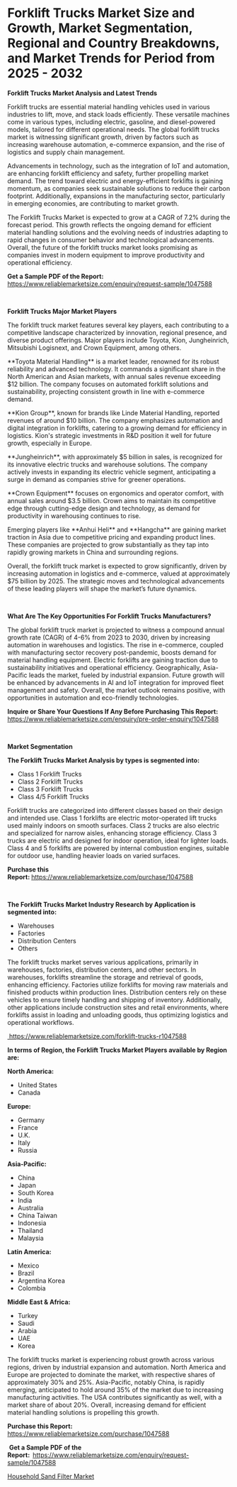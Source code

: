 <p><h1>Forklift Trucks Market Size and Growth, Market Segmentation, Regional and Country Breakdowns, and Market Trends for Period from 2025 -  2032</h1></p><p><strong>Forklift Trucks Market Analysis and Latest Trends</strong></p>
<p><p>Forklift trucks are essential material handling vehicles used in various industries to lift, move, and stack loads efficiently. These versatile machines come in various types, including electric, gasoline, and diesel-powered models, tailored for different operational needs. The global forklift trucks market is witnessing significant growth, driven by factors such as increasing warehouse automation, e-commerce expansion, and the rise of logistics and supply chain management. </p><p>Advancements in technology, such as the integration of IoT and automation, are enhancing forklift efficiency and safety, further propelling market demand. The trend toward electric and energy-efficient forklifts is gaining momentum, as companies seek sustainable solutions to reduce their carbon footprint. Additionally, expansions in the manufacturing sector, particularly in emerging economies, are contributing to market growth.</p><p>The Forklift Trucks Market is expected to grow at a CAGR of 7.2% during the forecast period. This growth reflects the ongoing demand for efficient material handling solutions and the evolving needs of industries adapting to rapid changes in consumer behavior and technological advancements. Overall, the future of the forklift trucks market looks promising as companies invest in modern equipment to improve productivity and operational efficiency.</p></p>
<p><strong>Get a Sample PDF of the Report:&nbsp;</strong> <a href="https://www.reliablemarketsize.com/enquiry/request-sample/1047588?utm_campaign=3112&utm_medium=2&utm_source=Github&utm_content=ia&utm_term=11042025&utm_id=forklift-trucks">https://www.reliablemarketsize.com/enquiry/request-sample/1047588</a></p>
<p>&nbsp;</p>
<p><strong>Forklift Trucks Major Market Players</strong></p>
<p><p>The forklift truck market features several key players, each contributing to a competitive landscape characterized by innovation, regional presence, and diverse product offerings. Major players include Toyota, Kion, Jungheinrich, Mitsubishi Logisnext, and Crown Equipment, among others.</p><p>**Toyota Material Handling** is a market leader, renowned for its robust reliability and advanced technology. It commands a significant share in the North American and Asian markets, with annual sales revenue exceeding $12 billion. The company focuses on automated forklift solutions and sustainability, projecting consistent growth in line with e-commerce demand.</p><p>**Kion Group**, known for brands like Linde Material Handling, reported revenues of around $10 billion. The company emphasizes automation and digital integration in forklifts, catering to a growing demand for efficiency in logistics. Kion's strategic investments in R&D position it well for future growth, especially in Europe.</p><p>**Jungheinrich**, with approximately $5 billion in sales, is recognized for its innovative electric trucks and warehouse solutions. The company actively invests in expanding its electric vehicle segment, anticipating a surge in demand as companies strive for greener operations.</p><p>**Crown Equipment** focuses on ergonomics and operator comfort, with annual sales around $3.5 billion. Crown aims to maintain its competitive edge through cutting-edge design and technology, as demand for productivity in warehousing continues to rise.</p><p>Emerging players like **Anhui Heli** and **Hangcha** are gaining market traction in Asia due to competitive pricing and expanding product lines. These companies are projected to grow substantially as they tap into rapidly growing markets in China and surrounding regions.</p><p>Overall, the forklift truck market is expected to grow significantly, driven by increasing automation in logistics and e-commerce, valued at approximately $75 billion by 2025. The strategic moves and technological advancements of these leading players will shape the market’s future dynamics.</p></p>
<p>&nbsp;</p>
<p><strong>What Are The Key Opportunities For Forklift Trucks Manufacturers?</strong></p>
<p><p>The global forklift truck market is projected to witness a compound annual growth rate (CAGR) of 4-6% from 2023 to 2030, driven by increasing automation in warehouses and logistics. The rise in e-commerce, coupled with manufacturing sector recovery post-pandemic, boosts demand for material handling equipment. Electric forklifts are gaining traction due to sustainability initiatives and operational efficiency. Geographically, Asia-Pacific leads the market, fueled by industrial expansion. Future growth will be enhanced by advancements in AI and IoT integration for improved fleet management and safety. Overall, the market outlook remains positive, with opportunities in automation and eco-friendly technologies.</p></p>
<p><strong>Inquire or Share Your Questions If Any Before Purchasing This Report:</strong> <a href="https://www.reliablemarketsize.com/enquiry/pre-order-enquiry/1047588?utm_campaign=3112&utm_medium=2&utm_source=Github&utm_content=ia&utm_term=11042025&utm_id=forklift-trucks">https://www.reliablemarketsize.com/enquiry/pre-order-enquiry/1047588</a></p>
<p>&nbsp;</p>
<p><strong>Market Segmentation</strong></p>
<p><strong>The Forklift Trucks Market Analysis by types is segmented into:</strong></p>
<p><ul><li>Class 1 Forklift Trucks</li><li>Class 2 Forklift Trucks</li><li>Class 3 Forklift Trucks</li><li>Class 4/5 Forklift Trucks</li></ul></p>
<p><p>Forklift trucks are categorized into different classes based on their design and intended use. Class 1 forklifts are electric motor-operated lift trucks used mainly indoors on smooth surfaces. Class 2 trucks are also electric and specialized for narrow aisles, enhancing storage efficiency. Class 3 trucks are electric and designed for indoor operation, ideal for lighter loads. Class 4 and 5 forklifts are powered by internal combustion engines, suitable for outdoor use, handling heavier loads on varied surfaces.</p></p>
<p><strong>Purchase this Report:&nbsp;</strong><a href="https://www.reliablemarketsize.com/purchase/1047588?utm_campaign=3112&utm_medium=2&utm_source=Github&utm_content=ia&utm_term=11042025&utm_id=forklift-trucks">https://www.reliablemarketsize.com/purchase/1047588</a></p>
<p>&nbsp;</p>
<p><strong>The Forklift Trucks Market Industry Research by Application is segmented into:</strong></p>
<p><ul><li>Warehouses</li><li>Factories</li><li>Distribution Centers</li><li>Others</li></ul></p>
<p><p>The forklift trucks market serves various applications, primarily in warehouses, factories, distribution centers, and other sectors. In warehouses, forklifts streamline the storage and retrieval of goods, enhancing efficiency. Factories utilize forklifts for moving raw materials and finished products within production lines. Distribution centers rely on these vehicles to ensure timely handling and shipping of inventory. Additionally, other applications include construction sites and retail environments, where forklifts assist in loading and unloading goods, thus optimizing logistics and operational workflows.</p></p>
<p><a href="https://www.reliablemarketsize.com/forklift-trucks-r1047588?utm_campaign=3112&utm_medium=2&utm_source=Github&utm_content=ia&utm_term=11042025&utm_id=forklift-trucks">&nbsp;https://www.reliablemarketsize.com/forklift-trucks-r1047588</a></p>
<p><strong>In terms of Region, the Forklift Trucks Market Players available by Region are:</strong></p>
<p>
    <p> <strong> North America: </strong>
        <ul>
            <li>United States</li>
            <li>Canada</li>
        </ul>
        </p> 
    <p> <strong> Europe: </strong>
        <ul>
            <li>Germany</li>
            <li>France</li>
            <li>U.K.</li>
            <li>Italy</li>
            <li>Russia</li>
        </ul>
        </p> 
    <p> <strong> Asia-Pacific: </strong>
        <ul>
            <li>China</li>
            <li>Japan</li>
            <li>South Korea</li>
            <li>India</li>
            <li>Australia</li>
            <li>China Taiwan</li>
            <li>Indonesia</li>
            <li>Thailand</li>
            <li>Malaysia</li>
        </ul>
        </p> 
    <p> <strong> Latin America: </strong>
        <ul>
            <li>Mexico</li>
            <li>Brazil</li>
            <li>Argentina Korea</li>
            <li>Colombia</li>
        </ul>
        </p> 
    <p> <strong> Middle East & Africa: </strong>
        <ul>
            <li>Turkey</li>
            <li>Saudi</li>
            <li>Arabia</li>
            <li>UAE</li>
            <li>Korea</li>
        </ul>
    </p>
    </p>
<p><p>The forklift trucks market is experiencing robust growth across various regions, driven by industrial expansion and automation. North America and Europe are projected to dominate the market, with respective shares of approximately 30% and 25%. Asia-Pacific, notably China, is rapidly emerging, anticipated to hold around 35% of the market due to increasing manufacturing activities. The USA contributes significantly as well, with a market share of about 20%. Overall, increasing demand for efficient material handling solutions is propelling this growth.</p></p>
<p><strong>Purchase this Report: </strong><a href="https://www.reliablemarketsize.com/purchase/1047588?utm_campaign=3112&utm_medium=2&utm_source=Github&utm_content=ia&utm_term=11042025&utm_id=forklift-trucks">https://www.reliablemarketsize.com/purchase/1047588</a></p>
<p>&nbsp;<strong>Get a Sample PDF of the Report:&nbsp;&nbsp;</strong><a href="https://www.reliablemarketsize.com/enquiry/request-sample/1047588?utm_campaign=3112&utm_medium=2&utm_source=Github&utm_content=ia&utm_term=11042025&utm_id=forklift-trucks">https://www.reliablemarketsize.com/enquiry/request-sample/1047588</a></p>
<p><strong></strong></p>
<p><p><a href="https://github.com/techerghalim/Market-Research-Report-List-1/blob/main/household-sand-filter-market.md?utm_campaign=3112&utm_medium=2&utm_source=Github&utm_content=ia&utm_term=11042025&utm_id=forklift-trucks">Household Sand Filter Market</a></p></p>